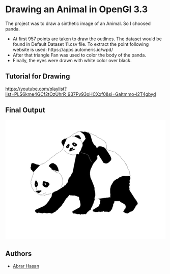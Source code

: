 
# Drawing an Animal in OpenGl 3.3

The project was to draw a sinthetic image of an Animal. So I choosed panda. 
<ul>
<li>At first 957 points are taken to draw the outlines. The dataset would be found in Default Dataset 11.csv file. 
To extract the point following website is used:
https://apps.automeris.io/wpd/</li>

<li>After that triangle Fan was used to color the body of the panda. </li>
<li>Finally, the eyes were drawn with white color over black. </li>
</ul>


## Tutorial for Drawing 

https://youtube.com/playlist?list=PLS6kme4GCf2tOzUhrR_937Pv93oHCXxf0&si=GaItmmo-l2T4gbyd


## Final Output
<img src = "https://github.com/abrarhasan3/Panda-Drawing-in-Modern-OpenGl/blob/main/Screenshot%202023-09-11%20003949.png"/>

## Authors

- [Abrar Hasan](https://www.github.com/abrarhasan3)
